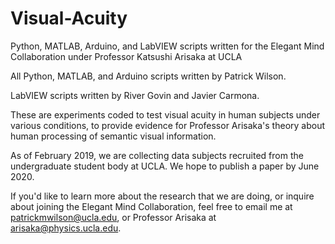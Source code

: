 # Visual-Acuity
Python, MATLAB, Arduino, and LabVIEW scripts written for the Elegant Mind Collaboration under Professor Katsushi Arisaka at UCLA

All Python, MATLAB, and Arduino scripts written by Patrick Wilson.

LabVIEW scripts written by River Govin and Javier Carmona.

These are experiments coded to test visual acuity in human subjects under various conditions, to provide evidence for Professor Arisaka's theory about human processing of semantic visual information.

As of February 2019, we are collecting data subjects recruited from the undergraduate student body at UCLA. We hope to publish a paper by June 2020.

If you'd like to learn more about the research that we are doing, or inquire about joining the Elegant Mind Collaboration, feel free to email me at patrickmwilson@ucla.edu, or Professor Arisaka at arisaka@physics.ucla.edu.
